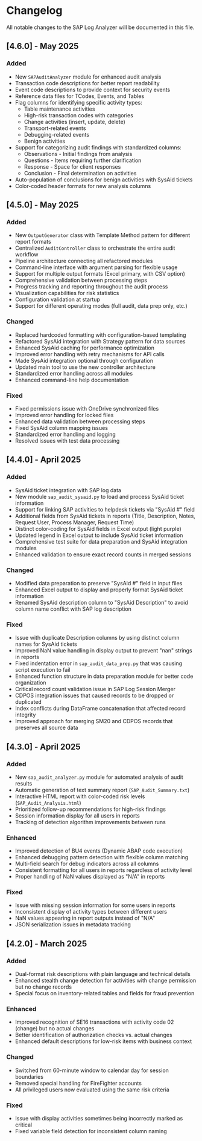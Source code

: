 # Changelog

All notable changes to the SAP Log Analyzer will be documented in this file.

## [4.6.0] - May 2025

### Added
- New `SAPAuditAnalyzer` module for enhanced audit analysis
- Transaction code descriptions for better report readability
- Event code descriptions to provide context for security events
- Reference data files for TCodes, Events, and Tables
- Flag columns for identifying specific activity types:
  - Table maintenance activities
  - High-risk transaction codes with categories
  - Change activities (insert, update, delete)
  - Transport-related events
  - Debugging-related events
  - Benign activities
- Support for categorizing audit findings with standardized columns:
  - Observations - Initial findings from analysis
  - Questions - Items requiring further clarification
  - Response - Space for client responses
  - Conclusion - Final determination on activities
- Auto-population of conclusions for benign activities with SysAid tickets
- Color-coded header formats for new analysis columns

## [4.5.0] - May 2025

### Added
- New `OutputGenerator` class with Template Method pattern for different report formats
- Centralized `AuditController` class to orchestrate the entire audit workflow
- Pipeline architecture connecting all refactored modules
- Command-line interface with argument parsing for flexible usage
- Support for multiple output formats (Excel primary, with CSV option)
- Comprehensive validation between processing steps
- Progress tracking and reporting throughout the audit process
- Visualization capabilities for risk statistics
- Configuration validation at startup
- Support for different operating modes (full audit, data prep only, etc.)

### Changed
- Replaced hardcoded formatting with configuration-based templating
- Refactored SysAid integration with Strategy pattern for data sources
- Enhanced SysAid caching for performance optimization
- Improved error handling with retry mechanisms for API calls
- Made SysAid integration optional through configuration
- Updated main tool to use the new controller architecture
- Standardized error handling across all modules
- Enhanced command-line help documentation

### Fixed
- Fixed permissions issue with OneDrive synchronized files
- Improved error handling for locked files
- Enhanced data validation between processing steps
- Fixed SysAid column mapping issues
- Standardized error handling and logging
- Resolved issues with test data processing

## [4.4.0] - April 2025

### Added
- SysAid ticket integration with SAP log data
- New module `sap_audit_sysaid.py` to load and process SysAid ticket information
- Support for linking SAP activities to helpdesk tickets via "SysAid #" field
- Additional fields from SysAid tickets in reports (Title, Description, Notes, Request User, Process Manager, Request Time)
- Distinct color-coding for SysAid fields in Excel output (light purple)
- Updated legend in Excel output to include SysAid ticket information
- Comprehensive test suite for data preparation and SysAid integration modules
- Enhanced validation to ensure exact record counts in merged sessions

### Changed
- Modified data preparation to preserve "SysAid #" field in input files
- Enhanced Excel output to display and properly format SysAid ticket information
- Renamed SysAid description column to "SysAid Description" to avoid column name conflict with SAP log description

### Fixed
- Issue with duplicate Description columns by using distinct column names for SysAid tickets
- Improved NaN value handling in display output to prevent "nan" strings in reports
- Fixed indentation error in `sap_audit_data_prep.py` that was causing script execution to fail
- Enhanced function structure in data preparation module for better code organization
- Critical record count validation issue in SAP Log Session Merger
- CDPOS integration issues that caused records to be dropped or duplicated
- Index conflicts during DataFrame concatenation that affected record integrity
- Improved approach for merging SM20 and CDPOS records that preserves all source data

## [4.3.0] - April 2025

### Added
- New `sap_audit_analyzer.py` module for automated analysis of audit results
- Automatic generation of text summary report (`SAP_Audit_Summary.txt`)
- Interactive HTML report with color-coded risk levels (`SAP_Audit_Analysis.html`)
- Prioritized follow-up recommendations for high-risk findings
- Session information display for all users in reports
- Tracking of detection algorithm improvements between runs

### Enhanced
- Improved detection of BU4 events (Dynamic ABAP code execution)
- Enhanced debugging pattern detection with flexible column matching
- Multi-field search for debug indicators across all columns
- Consistent formatting for all users in reports regardless of activity level
- Proper handling of NaN values displayed as "N/A" in reports

### Fixed
- Issue with missing session information for some users in reports
- Inconsistent display of activity types between different users
- NaN values appearing in report outputs instead of "N/A"
- JSON serialization issues in metadata tracking

## [4.2.0] - March 2025

### Added
- Dual-format risk descriptions with plain language and technical details
- Enhanced stealth change detection for activities with change permission but no change records
- Special focus on inventory-related tables and fields for fraud prevention

### Enhanced
- Improved recognition of SE16 transactions with activity code 02 (change) but no actual changes
- Better identification of authorization checks vs. actual changes
- Enhanced default descriptions for low-risk items with business context

### Changed
- Switched from 60-minute window to calendar day for session boundaries
- Removed special handling for FireFighter accounts
- All privileged users now evaluated using the same risk criteria

### Fixed
- Issue with display activities sometimes being incorrectly marked as critical
- Fixed variable field detection for inconsistent column naming
